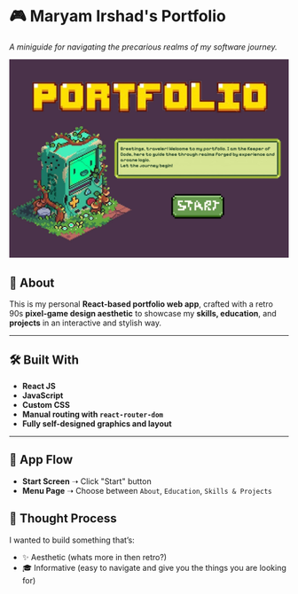 # 🎮 Maryam Irshad's Portfolio

_A miniguide for navigating the precarious realms of my software journey._

![Main Screen](./src/assets/main.jpg)

## 🧩 About

This is my personal **React-based portfolio web app**, crafted with a retro 90s **pixel-game design aesthetic** to showcase my **skills, education**, and **projects** in an interactive and stylish way.

---

## 🛠️ Built With

- **React JS**
- **JavaScript**
- **Custom CSS** 
- **Manual routing with `react-router-dom`**
- **Fully self-designed graphics and layout**

---

## 🚪 App Flow

- **Start Screen** ➝ Click "Start" button
- **Menu Page** ➝ Choose between `About`, `Education`, `Skills & Projects`

## 🧠 Thought Process

I wanted to build something that’s:

- ✨ Aesthetic (whats more in then retro?)
- 🎓 Informative (easy to navigate and give you the things you are looking for)
